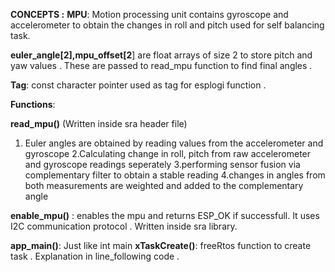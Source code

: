 **CONCEPTS :**
**MPU**: Motion processing unit contains gyroscope and 
accelerometer to obtain the changes in roll and pitch used for self balancing task.

**euler_angle[2],mpu_offset[2**] are float arrays of size 2 to store 
pitch and yaw values . These are passed to read_mpu function to find 
final angles .

**Tag**: const character pointer used as tag for esplogi function .

**Functions**:

**read_mpu()** (Written inside sra header file)
1. Euler angles are obtained by reading values from the accelerometer and gyroscope
2.Calculating change in roll, pitch from raw accelerometer and gyroscope readings seperately
3.performing sensor fusion via complementary filter to obtain a stable reading
4.changes in angles from both measurements are weighted and added to the complementary angle

**enable_mpu()** : enables the mpu and returns ESP_OK if successfull.
It uses I2C communication protocol . Written inside sra library.

**app_main()**: Just like int main
**xTaskCreate()**: freeRtos function to create task . Explanation in line_following code .
